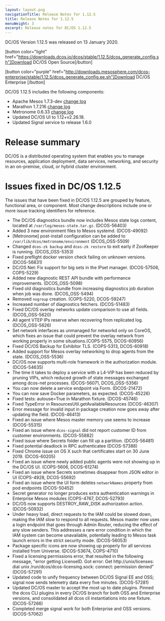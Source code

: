 ```yaml
---
layout: layout.pug
navigationTitle: Release Notes for 1.12.5
title: Release Notes for 1.12.5
menuWeight: 3
excerpt: Release notes for DC/OS 1.12.5
---
```


DC/OS Version 1.12.5 was released on 13 January 2020.

[button color="light" href="https://downloads.dcos.io/dcos/stable/1.12.5/dcos_generate_config.sh"]Download DC/OS Open Source[/button]

[button color="purple" href="http://downloads.mesosphere.com/dcos-enterprise/stable/1.12.5/dcos_generate_config.ee.sh"]Download DC/OS Enterprise [/button]

DC/OS 1.12.5 includes the following components:

- Apache Mesos 1.7.3-dev [change log](https://github.com/apache/mesos/blob/d8acd9cfacd2edf8500f07f63a8837aa0ddd14ba/CHANGELOG)
- Marathon 1.7.216 [change log](https://github.com/mesosphere/marathon/blob/9e2a9b579b968a2664df03099b03eaf86ffc7efc/changelog.md)
- Metronome 0.6.33 [change log](https://github.com/dcos/metronome/blob/b8a73dd3cc3c2da035222031ccbbcf5c836ede7b/changelog.md)
- Updated DC/OS UI to 1.12+v2.26.18.
- Updated Signal service to release 1.6.0

# Release summary

DC/OS is a distributed operating system that enables you to manage resources, application deployment, data services, networking, and security in an on-premise, cloud, or hybrid cluster environment. 

# Issues fixed in DC/OS 1.12.5
The issues that have been fixed in DC/OS 1.12.5 are grouped by feature, functional area, or component. Most change descriptions include one or more issue tracking identifiers for reference.

- The DC/OS diagnostics bundle now includes Mesos state logs content, located at `/var/log/mesos-state.tar.gz`. (DCOS-56403)
- Added 3 new environment files to Mesos systemd. (DCOS-49092)
- [Metronome] post-install configuration can be added to `/var/lib/dcos/metronome/environment` (DCOS_OSS-5509)
- Changed `dcos-zk backup` and `dcos-zk restore` to exit early if ZooKeeper is running. (DCOS_OSS-5353)
- Fixed preflight docker version check failing on unknown versions. (DCOS-56831)
- DC/OS Net: Fix support for big sets in the IPset manager. (DCOS-57506, COPS-5229)
- Added new diagnostic REST API bundle with performance improvements. (DCOS_OSS-5098)
- Fixed old diagnostics bundle from increasing diagnostics job duration when job was done. (DCOS_OSS-5494)
- Removed `nogroup` creation. (COPS-5220, DCOS-59247) 
- Increased number of diagnostics fetchers. (DCOS-51483) 
- Fixed DC/OS overlay networks update comparison to use all fields. (DCOS_OSS-5620)
- All agent VTEP IPs reserve when recovering from replicated log. (DCOS_OSS-5626)
- Set network interfaces as unmanaged for networkd only on CoreOS, which fixes an issue that could prevent the overlay network from working properly in some situations.(COPS-5575, DCOS-60956)
- Fixed DC/OS Backup for Exhibitor TLS. (COPS-5313, DCOS-60918)
- Added support for Mesos overlay networking to drop agents from the state. (DCOS_OSS-5536)
- DC/OS now supports multi-role framework in the authorization module. (DCOS-54635)
- The time it takes to deploy a service with a L4-VIP has been reduced by pruning VIPs, which reduced growth of state messages exchanged among dcos-net processes.  (DCOS-56071, DCOS_OSS-5356)
- You can now delete a service endpoint via Form. (DCOS-21472) 
- You can now save Docker parameters, as expected. (DCOS-45226)
- Fixed tests: autouse=True in Marathon fixture. (DCOS-45746) 
- Fixed TypeError in ResourcesUtil.getAvailableResources (DCOS-46307)
- Error message for invalid input in package creation now goes away after updating the field. (DCOS-46413) 
- Fixed an issue where Mesos master memory use seems to increase (DCOS-55315)
- Fixed an issue where `dcos-signal` did not report customer ID from customer environments. (DCOS-55882)
- Fixed issue where Secrets folder can fill up a partition. (DCOS-56481)
- Fixed potential deadlock in RPC authenticatee (DCOS-57388)
- Fixed Chrome issue on OS X such that certificates start on 30 June 2019. (DCOS-60205)
- Fixed an issue where newly added public agents were not showing up in the DC/OS UI. (COPS-5606, DCOS-61274)
- Fixed an issue where Secrets sometimes disappear from JSON editor in UI (COPS-4928, DCOS-55692)
- Fixed an issue where the UI form deletes `networkNames` property from pod endpoints (DCOS-50452)
- Secret generator no longer produces extra authentication warnings in Enterprise Mesos modules (COPS-4767, DCOS-52793)
- DC/OS now supports DESTROY_RAW_DISK authorization action. (DCOS-50932)
- Under heavy load, direct requests to the IAM could be slowed down, making the IAM slow to respond to all requests. Mesos master now uses a login endpoint that goes through Admin Router, reducing the effect of any slow senders. This addresses a rare error condition in which the IAM system can become unavailable, potentially leading to Mesos task launch errors in the strict security mode. (DCOS-56053)
- Package specific icons are now showing up properly for all services installed from Universe. (DCOS-53674, COPS-4710) 
- Fixed a licensing permissions error, that resulted in the following message, "error getting LicenseID. Got error: Get http://unix/licenses: dial unix /run/dcos/dcos-licensing.sock: connect: permission denied" (DCOS-57291)
- Updated code to unify frequency between DC/OS Signal EE and OSS; signal now sends telemetry data every five minutes. (DCOS-57281)
- Updated DC/OS master to accept the most up to date plugins. Pinned the dcos CLI plugins in every DC/OS branch for both OSS and Enterprise versions, and consolidated all dcos cli instantiations into one fixture. (DCOS-57266)
- Completed merge signal work for both Enterprise and OSS versions. (DCOS-57062)
